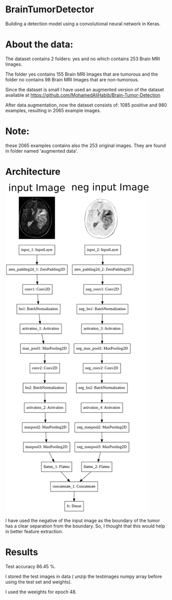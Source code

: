 # BrainTumorDetector
Building a detection model using a convolutional neural network in Keras.

# About the data:
The dataset contains 2 folders: yes and no which contains 253 Brain MRI Images. 

The folder yes contains 155 Brain MRI Images that are tumorous and the folder no contains 98 Brain MRI Images that are non-tumorous.

Since the dataset is small I have used an augmented version of the dataset available at https://github.com/MohamedAliHabib/Brain-Tumor-Detection

After data augmentation, now the dataset consists of:
1085 positive and 980 examples, resulting in 2065 example images.

# Note: 
these 2065 examples contains also the 253 original images. They are found in folder named 'augmented data'.

# Architecture

![](/architecture.png)

I have used the negative of the input image as the boundary of the  tumor has a clear separation from the boundary. So, I thought that this would help in better feature extraction.

# Results
Test accuracy 86.45 %.

I stored the test images in data ( unzip the testimages numpy array before using the test set and weights).

I used the weeights for epoch 48.
